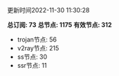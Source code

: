 更新时间2022-11-30 11:30:28

**总订阅: 73**
**总节点: 1175**
**有效节点: 312**
- trojan节点: 56
- v2ray节点: 215
- ss节点: 30
- ssr节点: 11
